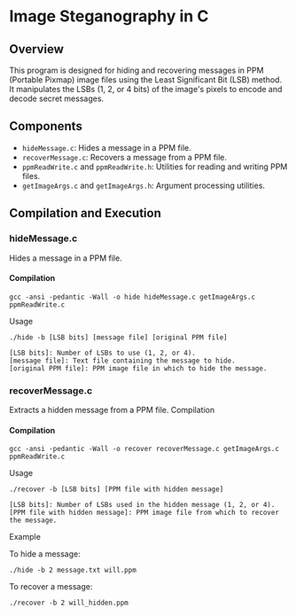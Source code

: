 # Image Steganography in C

## Overview

This program is designed for hiding and recovering messages in PPM (Portable Pixmap) image files using the Least Significant Bit (LSB) method. It manipulates the LSBs (1, 2, or 4 bits) of the image's pixels to encode and decode secret messages.

## Components

- `hideMessage.c`: Hides a message in a PPM file.
- `recoverMessage.c`: Recovers a message from a PPM file.
- `ppmReadWrite.c` and `ppmReadWrite.h`: Utilities for reading and writing PPM files.
- `getImageArgs.c` and `getImageArgs.h`: Argument processing utilities.

## Compilation and Execution

### hideMessage.c

Hides a message in a PPM file.

#### Compilation

```
gcc -ansi -pedantic -Wall -o hide hideMessage.c getImageArgs.c ppmReadWrite.c
```

Usage

```
./hide -b [LSB bits] [message file] [original PPM file]
```

    [LSB bits]: Number of LSBs to use (1, 2, or 4).
    [message file]: Text file containing the message to hide.
    [original PPM file]: PPM image file in which to hide the message.

### recoverMessage.c

Extracts a hidden message from a PPM file.
Compilation

#### Compilation

```
gcc -ansi -pedantic -Wall -o recover recoverMessage.c getImageArgs.c ppmReadWrite.c
```

Usage

```
./recover -b [LSB bits] [PPM file with hidden message]
```

    [LSB bits]: Number of LSBs used in the hidden message (1, 2, or 4).
    [PPM file with hidden message]: PPM image file from which to recover the message.

Example

To hide a message:

```
./hide -b 2 message.txt will.ppm
```

To recover a message:

```
./recover -b 2 will_hidden.ppm
```
